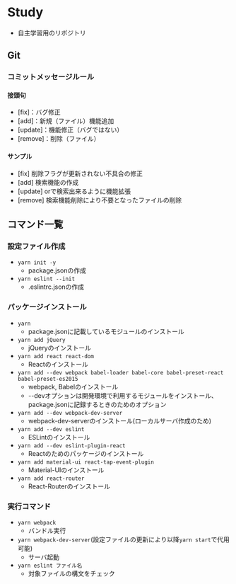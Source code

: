 # Study
 - 自主学習用のリポジトリ

## Git

### コミットメッセージルール

#### 接頭句
 - [fix]：バグ修正
 - [add]：新規（ファイル）機能追加
 - [update]：機能修正（バグではない）
 - [remove]：削除（ファイル）
 
 #### サンプル
  - [fix] 削除フラグが更新されない不具合の修正
  - [add] 検索機能の作成
  - [update] orで検索出来るように機能拡張
  - [remove] 検索機能削除により不要となったファイルの削除

## コマンド一覧

### 設定ファイル作成
 - `yarn init -y`
   - package.jsonの作成
 - `yarn eslint --init`
   - .eslintrc.jsonの作成

### パッケージインストール
 - `yarn`
   - package.jsonに記載しているモジュールのインストール
 - `yarn add jQuery`
   - jQueryのインストール
 - `yarn add react react-dom`
   - Reactのインストール
 - `yarn add --dev webpack babel-loader babel-core babel-preset-react babel-preset-es2015`
   - webpack, Babelのインストール
   - --devオプションは開発環境で利用するモジュールをインストール、package.jsonに記録するときのためのオプション
 - `yarn add --dev webpack-dev-server`
   - webpack-dev-serverのインストール(ローカルサーバ作成のため)
 - `yarn add --dev eslint`
   - ESLintのインストール
 - `yarn add --dev eslint-plugin-react`
   - Reactのためのパッケージのインストール
 - `yarn add material-ui react-tap-event-plugin`
   - Material-UIのインストール
 - `yarn add react-router`
   - React-Routerのインストール
 
### 実行コマンド
 - `yarn webpack`
   - バンドル実行
 - `yarn webpack-dev-server`(設定ファイルの更新により以降`yarn start`で代用可能)
   - サーバ起動
 - `yarn eslint ファイル名`
   - 対象ファイルの構文をチェック